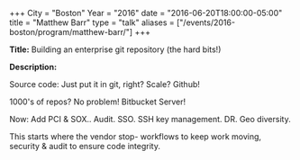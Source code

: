 +++
City = "Boston"
Year = "2016"
date = "2016-06-20T18:00:00-05:00"
title = "Matthew Barr"
type = "talk"
aliases = ["/events/2016-boston/program/matthew-barr/"]
+++

<div class="span-15  ">
  <div class="span-15  last ">
  <p><strong>Title:</strong>
   Building an enterprise git repository (the hard bits!)
  </p>

  <p><strong>Description:</strong></p>

  <p>
  Source code: Just put it in git, right?   Scale?  Github!  

1000's of repos?   No problem!  Bitbucket Server!

Now:  Add PCI & SOX..  Audit. SSO.  SSH key management.  DR. Geo diversity.

This starts where the vendor stop- workflows to keep work moving, security & audit to ensure code integrity.

  </p>
  </div>
</div>
